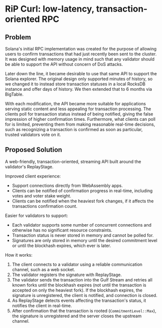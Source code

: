 # RiP Curl: low-latency, transaction-oriented RPC

## Problem

Solana's initial RPC implementation was created for the purpose of allowing users to confirm transactions that had just recently been sent to the cluster. It was designed with memory usage in mind such that any validator should be able to support the API without concern of DoS attacks.

Later down the line, it became desirable to use that same API to support the Solana explorer. The original design only supported minutes of history, so we changed it to instead store transaction statuses in a local RocksDB instance and offer days of history. We then extended that to 6 months via BigTable.

With each modification, the API became more suitable for applications serving static content and less appealing for transaction processing. The clients poll for transaction status instead of being notified, giving the false impression of higher confirmation times. Furthermore, what clients can poll for is limited, preventing them from making reasonable real-time decisions, such as recognizing a transaction is confirmed as soon as particular, trusted validators vote on it.

## Proposed Solution

A web-friendly, transaction-oriented, streaming API built around the validator's ReplayStage.

Improved client experience:

* Support connections directly from WebAssembly apps.
* Clients can be notified of confirmation progress in real-time, including votes and voter stake weight.
* Clients can be notified when the heaviest fork changes, if it affects the transactions confirmation count.

Easier for validators to support:

* Each validator supports some number of concurrent connections and otherwise has no significant resource constraints.
* Transaction status is never stored in memory and cannot be polled for.
* Signatures are only stored in memory until the desired commitment level or until the blockhash expires, which ever is later.

How it works:

1. The client connects to a validator using a reliable communication channel, such as a web socket.
2. The validator registers the signature with ReplayStage.
3. The validator sends the transaction into the Gulf Stream and retries all known forks until the blockhash expires (not until the transaction is accepted on only the heaviest fork). If the blockhash expires, the signature is unregistered, the client is notified, and connection is closed.
4. As ReplayStage detects events affecting the transaction's status, it notifies the client in real-time.
5. After confirmation that the transaction is rooted (`CommitmentLevel::Max`), the signature is unregistered and the server closes the upstream channel.
